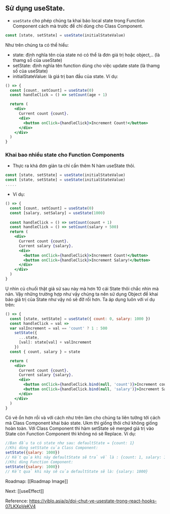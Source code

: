 ## Sử dụng useState.

-   `useState` cho phép chúng ta khai báo local state trong Function Component cách mà trước để chỉ dùng cho Class Component.

```jsx
const [state, setState] = useState(initialStateValue)
```

Như trên chúng ta có thể hiểu:

-   state: định nghĩa tên của state nó có thể là đơn giá trị hoặc object,.. (là thamg số của useState)
-   setState: định nghĩa tên function dùng cho việc update state (là thamg số của useState)
-   initialStateValue: là giá trị ban đầu của state. Ví dụ:


```jsx
() => {
  const [count, setCount] = useState(0)
  const handleClick = () => setCount(age + 1)

  return (
    <div>
      Current count {count}.
      <div>
        <button onClick={handleClick}>Increment Count!</button>
      </div>
    </div>
  )
}
```


### Khai bao nhiều state cho Function Components

-   Thực ra khá đơn giản ta chỉ cần thêm N hàm useState thôi.

```jsx
const [state, setState] = useState(initialStateValue)
const [state, setState] = useState(initialStateValue)
.....
```

-   Ví dụ:

```jsx
() => {
  const [count, setCount] = useState(0)
  const [salary, setSalary] = useState(1000)
  
  const handleClick = () => setCount(count + 1)
  const handleClick = () => setCount(salary + 500)
  return (
    <div>
      Current count {count}.
      Current salary {salary}.
      <div>
        <button onClick={handleClick}>Increment Count!</button>
        <button onClick={handleClick}>Increment Salary!</button>
      </div>
    </div>
  )
}
```

Ụ nhìn củ chuối thật giả sử sau này mà hơn 10 cái State thôi chắc nhìn mà nản. Vậy những trường hợp như vậy chúng ta nên sử dụng Object để khai báo giá trị của State như vậy nó sẽ đỡ rối hơn. Ta áp dụng luôn với ví dụ trên:

```jsx
() => {
  const [state, setState] = useState({ count: 0, salary: 1000 })
  const handleClick = val =>
  var valIncrement = val == 'count' ? 1 : 500
    setState({
      ...state,
      [val]: state[val] + valIncrement
    })
  const { count, salary } = state

  return (
    <div>
      Current count {count}.
      Current salary {salary}.
      <div>
        <button onClick={handleClick.bind(null, 'count')}>Increment count!</button>
        <button onClick={handleClick.bind(null, 'salary')}>Increment Salary!</button>
      </div>
    </div>
  )
}
```

Có vẻ ổn hơn rồi và với cách như trên làm cho chúng ta liên tưởng tới cách mà Class Component khai báo state. Ukm thì giống thôi chứ không giống hoàn toàn. Với Class Component thì hàm setState sẽ merged giá trị vào State còn Function Component thì không nó sẽ Replace. Ví dụ:

```jsx
//Ban đầu ta có state như sau: defaultState = {count: 1}
//Khi dùng setState của Class Component:
setState({salary: 1000}) 
// Kết qủa khi này defaultState sẽ trả về là : {count: 1, salary: 1000}
//Khi dùng Function Component:
setState({salary: 1000})
// Kết quả khi này sẽ của defaultState sẽ là: {salary: 1000}
```



Roadmap: [[Roadmap Image]]

Next: [[useEffect]]

Reference: https://viblo.asia/p/doi-chut-ve-usestate-trong-react-hooks-07LKXpVeKV4